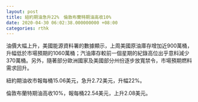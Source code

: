 ```yaml
---
layout: post
title: 紐約期油急升22%　倫敦布蘭特期油高收10%
date: 2020-04-30 06:02:38.000000000 +08:00
categories: rthk
---
```


油價大幅上升，美國能源資料署的數據顯示，上周美國原油庫存增加近900萬桶，升幅低於市場預期的1060萬桶；汽油庫存較前一個星期的紀錄高位出乎意料減少370萬桶。另外，隨著部分歐洲國家及美國部分州份逐步放寬禁令，市場預期燃料需求回升。

紐約期油收市報每桶15.06美元，急升2.72美元，升幅22%。

倫敦布蘭特期油高收10%，報每桶22.54美元，上升2.08美元。
